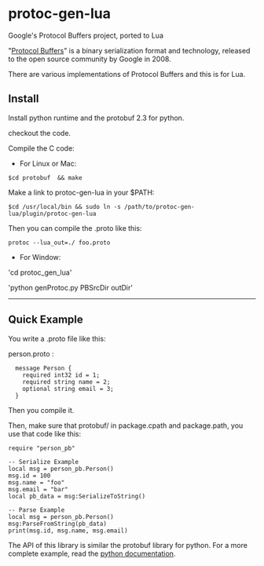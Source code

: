 protoc-gen-lua
==============

Google's Protocol Buffers project, ported to Lua

"[Protocol Buffers](http://code.google.com/p/protobuf/)" is a binary serialization format and technology, released to the open source community by Google in 2008.

There are various implementations of Protocol Buffers and this is for Lua.

## Install

Install python runtime and the protobuf 2.3 for python.

checkout the code.

Compile the C code:

* For Linux or Mac:

 `$cd protobuf  && make`

 Make a link to protoc-gen-lua  in your $PATH:

 `$cd /usr/local/bin && sudo ln -s /path/to/protoc-gen-lua/plugin/protoc-gen-lua`

 Then you can compile the .proto like this:

 `protoc --lua_out=./ foo.proto`

* For Window:

'cd protoc_gen_lua'

'python genProtoc.py PBSrcDir outDir'

--------------------------------
## Quick Example
You write a .proto file like this:

person.proto :
```
  message Person {
    required int32 id = 1;
    required string name = 2;
    optional string email = 3;
  }
```

Then you compile it.

Then,  make sure that protobuf/ in package.cpath and package.path,  you use that code like this:

```
require "person_pb"

-- Serialize Example
local msg = person_pb.Person()
msg.id = 100
msg.name = "foo"
msg.email = "bar"
local pb_data = msg:SerializeToString()

-- Parse Example
local msg = person_pb.Person()
msg:ParseFromString(pb_data)
print(msg.id, msg.name, msg.email)
```

The API of this library is similar the protobuf library for python.
For a more complete example,  read the [python documentation](http://code.google.com/apis/protocolbuffers/docs/pythontutorial.html).
